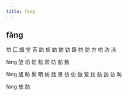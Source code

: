 ```yaml
---
title: fang
---
```


## fāng
坊
匚
鴋
堏
芳
趽
邡
蚄
鈁
钫
錺
牥
祊
方
枋
汸
淓


fáng
埅
坊
妨
魴
房
防
肪
鲂



fǎng
瓬
眆
髣
眪
紡
旊
昘
彷
仿
倣
鶭
纺
舫
訪
访
昉







fàng
放
趽
